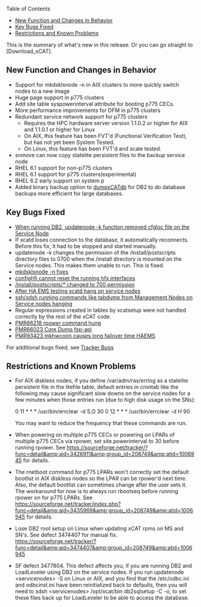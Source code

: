 <!-- START doctoc generated TOC please keep comment here to allow auto update -->
<!-- DON'T EDIT THIS SECTION, INSTEAD RE-RUN doctoc TO UPDATE -->
Table of Contents

- [New Function and Changes in Behavior](#new-function-and-changes-in-behavior)
- [Key Bugs Fixed](#key-bugs-fixed)
- [Restrictions and Known Problems](#restrictions-and-known-problems)

<!-- END doctoc generated TOC please keep comment here to allow auto update -->

This is the summary of what's new in this release. Or you can go straight to [Download_xCAT]. 

## New Function and Changes in Behavior

  * Support for mkdsklsnode -n in AIX clusters to more quickly switch nodes to a new image 
  * Huge page support in p775 clusters 
  * Add site table syspowerinterval attribute for booting p775 CECs. 
  * More performance improvements for DFM in p775 clusters 
  * Redundant service network support for p775 clusters 
    * Requires the HPC hardware server version 1.1.0.2 or higher for AIX and 1.1.0.1 or higher for Linux 
    * On AIX, this feature has been FVT'd (Functional Verification Test), but has not yet been System Tested. 
    * On Linux, this feature has been FVT'd and scale tested. 
  * snmove can now copy statelite persistent files to the backup service node 
  * RHEL 6.1 support for non-p775 clusters 
  * RHEL 6.1 support for p775 clusters(experimental) 
  * RHEL 6.2 early support on system p 
  * Added binary backup option to [dumpxCATdb](http://xcat.sourceforge.net/man1/dumpxCATdb.1.html) for DB2 to do database backups more efficient for large databases. 

## Key Bugs Fixed

  * [When running DB2, updatenode -k function removed cfgloc file on the Service Node](https://sourceforge.net/tracker/?func=detail&aid=3448413&group_id=208749&atid=1006945)
  * If xcatd loses connection to the database, it automatically reconnects. Before this fix, it had to be stopped and started manually. 
  * updatenode -k changes the permission of the /install/postscripts directory files to 0700 when the /install directory is mounted on the Service nodes. This makes them unable to run. This is fixed. 
  * [mkdsklsnode -n fixes](https://sourceforge.net/tracker/?func=detail&aid=3431252&group_id=208749&atid=1006945)
  * [confighfi cannot reset the running hfx interfaces](https://sourceforge.net/tracker/?func=detail&aid=3469422&group_id=208749&atid=1006945)
  * [/install/postscripts/* changed to 700 permission](https://sourceforge.net/tracker/?func=detail&aid=3460126&group_id=208749&atid=1006945)
  * [After HA EMS testing xcatd hang on service nodes](https://sourceforge.net/tracker/?func=detail&aid=3459192&group_id=208749&atid=1006945)
  * [ssh/xdsh running commands like tabdump from Management Nodes on Service nodes hanging](https://sourceforge.net/tracker/?func=detail&aid=3458311&group_id=208749&atid=1006945)
  * Regular expressions created in tables by xcatsetup were not handled correctly by the rest of the xCAT code. 
  * [PMR66218 rpower command hung](https://sourceforge.net/tracker/?func=detail&aid=3448211&group_id=208749&atid=1006945)
  * [PMR66023 Core Dump fsp-api](https://sourceforge.net/tracker/?func=detail&aid=3439004&group_id=208749&atid=1006945)
  * [PMR93423 mkhwconn causes long failover time HAEMS](https://sourceforge.net/tracker/?func=detail&aid=3466886&group_id=208749&atid=1006945)

For additional bugs fixed, see [Tracker Bugs](http://sourceforge.net/tracker2/?func=browse&group_id=208749&atid=1006945)

## Restrictions and Known Problems

  * For AIX diskless nodes, if you define /var/adm/ras/errlog as a statelite persistent file in the litefile table, default entries in crontab like the following may cause significant slow downs on the service nodes for a few minutes when those entries run (due to high disk usage on the SNs): 
    
    0 11 * * * /usr/bin/errclear -d S,O 30
    0 12 * * * /usr/bin/errclear -d H 90

     You may want to reduce the frequency that these commands are run. 

  * When powering on multiple p775 CECs or powering on LPARs of multiple p775 CECs via rpower, set site.powerinterval to 30 before running rpower. See https://sourceforge.net/tracker/?func=detail&amp;aid=3426911&amp;group_id=208749&amp;atid=1006945 for details. 
  * The rnetboot command for p775 LPARs won't correctly set the default bootlist in AIX diskless nodes so the LPAR can be rpower'd next time. Also, the default bootlist can sometimes change after the user sets it. The workaround for now is to always run rbootseq before running rpower on for p775 LPARs. See https://sourceforge.net/tracker/index.php?func=detail&amp;aid=3435969&amp;group_id=208749&amp;atid=1006945 for details. 
  * Lose DB2 root setup on Linux when updating xCAT rpms on MS and SN's. See defect 3474407 for manual fix. https://sourceforge.net/tracker/?func=detail&amp;aid=3474407&amp;group_id=208749&amp;atid=1006945 
  * SF defect 3477804. This defect affects you, if you are running DB2 and LoadLeveler using DB2 on the service nodes. If you run updatenode &lt;servicenodes&gt; -S on Linux or AIX, and you find that the /etc/odbc.ini and odbcinst.ini have been reinitialized back to defaults, then you will need to xdsh &lt;servicenodes&gt; /opt/xcat/bin db2sqlsetup -C -o, to set these files back up for LoadLeveler to be able to access the database. 
